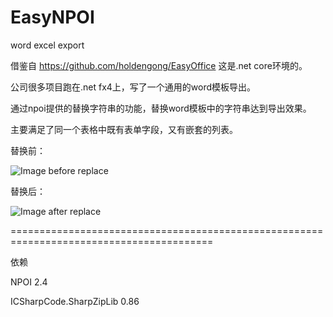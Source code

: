 # EasyNPOI
word excel export

借鉴自 https://github.com/holdengong/EasyOffice 这是.net core环境的。

公司很多项目跑在.net fx4上，写了一个通用的word模板导出。

通过npoi提供的替换字符串的功能，替换word模板中的字符串达到导出效果。

主要满足了同一个表格中既有表单字段，又有嵌套的列表。

替换前：

![Image before replace](https://github.com/lc1055/EasyNPOI/blob/master/docs/before.png)

替换后：

![Image after replace](https://github.com/lc1055/EasyNPOI/blob/master/docs/after.png)


=========================================================================================

依赖 

NPOI 2.4

ICSharpCode.SharpZipLib 0.86
